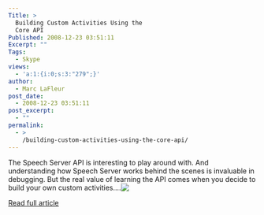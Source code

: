 ```yaml
---
Title: >
  Building Custom Activities Using the
  Core API
Published: 2008-12-23 03:51:11
Excerpt: ""
Tags:
  - Skype
views:
  - 'a:1:{i:0;s:3:"279";}'
author:
  - Marc LaFleur
post_date:
  - 2008-12-23 03:51:11
post_excerpt:
  - ""
permalink:
  - >
    /building-custom-activities-using-the-core-api/
---
```

<p></p>  <p>The Speech Server API is interesting to play around with. And understanding how Speech Server works behind the scenes is invaluable in debugging. But the real value of learning the API comes when you decide to build your own custom activities.<span>...<a href="http://gotspeech.net/blogs/speakingfromtheedge/archive/2008/08/06/building-custom-activities-using-the-core-api.aspx"><img style="vertical-align: text-top" src="http://www.blogblog.com/rounders2/icon_arrow.gif" border="0" /></a></span></p>  <p></p>  <p><a href="http://gotspeech.net/blogs/speakingfromtheedge/archive/2008/08/06/building-custom-activities-using-the-core-api.aspx">Read full article</a></p>